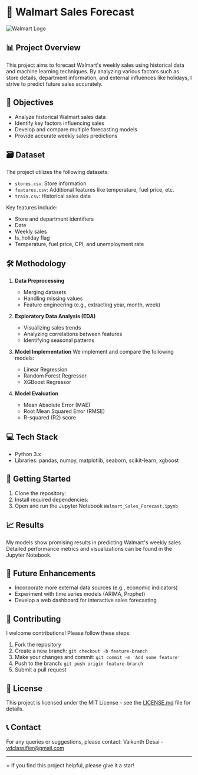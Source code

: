# 🛒 Walmart Sales Forecast

![Walmart Logo](https://upload.wikimedia.org/wikipedia/commons/thumb/c/ca/Walmart_logo.svg/320px-Walmart_logo.svg.png)

## 📊 Project Overview

This project aims to forecast Walmart's weekly sales using historical data and machine learning techniques. By analyzing various factors such as store details, department information, and external influences like holidays, I strive to predict future sales accurately.

## 🎯 Objectives

- Analyze historical Walmart sales data
- Identify key factors influencing sales
- Develop and compare multiple forecasting models
- Provide accurate weekly sales predictions

## 🗃️ Dataset

The project utilizes the following datasets:
- `stores.csv`: Store information
- `features.csv`: Additional features like temperature, fuel price, etc.
- `train.csv`: Historical sales data

Key features include:
- Store and department identifiers
- Date
- Weekly sales
- Is_holiday flag
- Temperature, fuel price, CPI, and unemployment rate

## 🛠️ Methodology

1. **Data Preprocessing**
   - Merging datasets
   - Handling missing values
   - Feature engineering (e.g., extracting year, month, week)

2. **Exploratory Data Analysis (EDA)**
   - Visualizing sales trends
   - Analyzing correlations between features
   - Identifying seasonal patterns

3. **Model Implementation**
   We implement and compare the following models:
   - Linear Regression
   - Random Forest Regressor
   - XGBoost Regressor

4. **Model Evaluation**
   - Mean Absolute Error (MAE)
   - Root Mean Squared Error (RMSE)
   - R-squared (R2) score

## 💻 Tech Stack

- Python 3.x
- Libraries: pandas, numpy, matplotlib, seaborn, scikit-learn, xgboost

## 🚀 Getting Started

1. Clone the repository:
2. Install required dependencies:
3. Open and run the Jupyter Notebook `Walmart_Sales_Forecast.ipynb`

## 📈 Results

My models show promising results in predicting Walmart's weekly sales. Detailed performance metrics and visualizations can be found in the Jupyter Notebook.

## 🔮 Future Enhancements

- Incorporate more external data sources (e.g., economic indicators)
- Experiment with time series models (ARIMA, Prophet)
- Develop a web dashboard for interactive sales forecasting

## 🤝 Contributing

I welcome contributions! Please follow these steps:

1. Fork the repository
2. Create a new branch: `git checkout -b feature-branch`
3. Make your changes and commit: `git commit -m 'Add some feature'`
4. Push to the branch: `git push origin feature-branch`
5. Submit a pull request

## 📄 License

This project is licensed under the MIT License - see the [LICENSE.md](LICENSE.txt) file for details.

## 📞 Contact

For any queries or suggestions, please contact:
Vaikunth Desai - vdclassifier@gmail.com

---

⭐️ If you find this project helpful, please give it a star!
